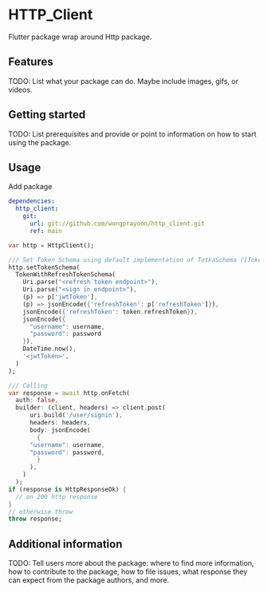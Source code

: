 <!-- 
This README describes the package. If you publish this package to pub.dev,
this README's contents appear on the landing page for your package.

For information about how to write a good package README, see the guide for
[writing package pages](https://dart.dev/guides/libraries/writing-package-pages). 

For general information about developing packages, see the Dart guide for
[creating packages](https://dart.dev/guides/libraries/create-library-packages)
and the Flutter guide for
[developing packages and plugins](https://flutter.dev/developing-packages). 
-->

# HTTP_Client

Flutter package wrap around Http package.

## Features

TODO: List what your package can do. Maybe include images, gifs, or videos.

## Getting started

TODO: List prerequisites and provide or point to information on how to
start using the package.

## Usage

Add package

```yaml
dependencies:
  http_client:
    git:
      url: git://github.com/wongprayoon/http_client.git
      ref: main
```

```dart
var http = HttpClient();

/// Set Token Schema using default implementation of TotkaSchema ([TokenWithRefreshTokenSchema])
http.setTokenSchema(
  TokenWithRefreshTokenSchema(
    Uri.parse("<refresh token endpoint>"),
    Uri.parse("<sign in endpoint>"),
    (p) => p['jwtToken'],
    (p) => jsonEncode({'refreshToken': p['refreshToken']}),
    jsonEncode({'refreshToken': token.refreshToken}),
    jsonEncode({
      "username": username,
      "password": password
    }),
    DateTime.now(),
    '<jwtToken>',
  )
);

/// Calling
var response = await http.onFetch(
  auth: false,
  builder: (client, headers) => client.post(
      uri.build('/user/signin'),
      headers: headers,
      body: jsonEncode(
        {
	  "username": username,
	  "password": password,
        }
      ),
    )
  );
if (response is HttpResponseOk) {
  // on 200 http response
}
// otherwise throw
throw response;
```

## Additional information

TODO: Tell users more about the package: where to find more information, how to 
contribute to the package, how to file issues, what response they can expect 
from the package authors, and more.
